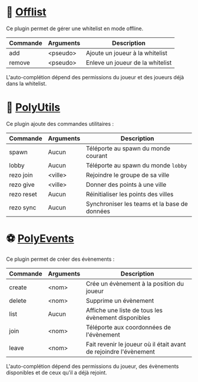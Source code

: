 # 📝 [Offlist](./Offlist)

Ce plugin permet de gérer une whitelist en mode offline.

| Commande | Arguments | Description                      |
|----------|-----------|----------------------------------|
| add      | \<pseudo> | Ajoute un joueur à la whitelist  |
| remove   | \<pseudo> | Enleve un joueur de la whitelist |

L'auto-complétion dépend des permissions du joueur et des joueurs déjà dans la whitelist.

# 📍 [PolyUtils](./PolyUtils)

Ce plugin ajoute des commandes utilitaires :

| Commande   | Arguments         | Description                                  |
|------------|-------------------|----------------------------------------------|
| spawn      | Aucun             | Téléporte au spawn du monde courant          |
| lobby      | Aucun             | Téléporte au spawn du monde `lobby`          |
| rezo join  | \<ville>          | Rejoindre le groupe de sa ville              |
| rezo give  | \<ville> <points> | Donner des points à une ville                |
| rezo reset | Aucun             | Réinitialiser les points des villes          |
| rezo sync  | Aucun             | Synchroniser les teams et la base de données |

# ⚽ [PolyEvents](./PolyEvents)

Ce plugin permet de créer des évènements :

| Commande | Arguments | Description                                                       |
|----------|-----------|-------------------------------------------------------------------|
| create   | \<nom>    | Crée un évènement à la position du joueur                         |
| delete   | \<nom>    | Supprime un évènement                                             |
| list     | Aucun     | Affiche une liste de tous les évènement disponibles               |
| join     | \<nom>    | Téléporte aux coordonnées de l'évènement                          |
| leave    | \<nom>    | Fait revenir le joueur où il était avant de rejoindre l'évènement |

L'auto-complétion dépend des permissions du joueur, des évènements disponibles et de ceux qu'il a déjà rejoint.
